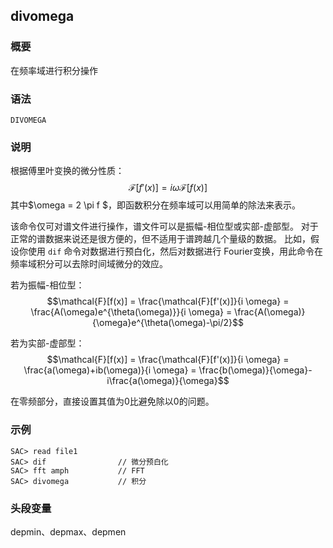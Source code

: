 ## divomega 

### 概要

在频率域进行积分操作

### 语法

``` {.bash}
DIVOMEGA
```

### 说明

根据傅里叶变换的微分性质：
$$\mathcal{F}[f'(x)]= i \omega \mathcal{F}[f(x)]$$
其中$\omega = 2 \pi f $，即函数积分在频率域可以用简单的除法来表示。

该命令仅可对谱文件进行操作，谱文件可以是振幅-相位型或实部-虚部型。
对于正常的谱数据来说还是很方便的，但不适用于谱跨越几个量级的数据。
比如，假设你使用 `dif` 命令对数据进行预白化，然后对数据进行
Fourier变换，用此命令在频率域积分可以去除时间域微分的效应。

若为振幅-相位型：
$$\mathcal{F}[f(x)] = \frac{\mathcal{F}[f'(x)]}{i \omega}
                  = \frac{A(\omega)e^{\theta(\omega)}}{i \omega}
                  = \frac{A(\omega)}{\omega}e^{\theta(\omega)-\pi/2}$$

若为实部-虚部型：
$$\mathcal{F}[f(x)] = \frac{\mathcal{F}[f'(x)]}{i \omega}
                  = \frac{a(\omega)+ib(\omega)}{i \omega}
                  = \frac{b(\omega)}{\omega}-i\frac{a(\omega)}{\omega}$$

在零频部分，直接设置其值为0比避免除以0的问题。

### 示例

``` {.bash}
SAC> read file1
SAC> dif                // 微分预白化
SAC> fft amph           // FFT
SAC> divomega           // 积分
```

### 头段变量

depmin、depmax、depmen
